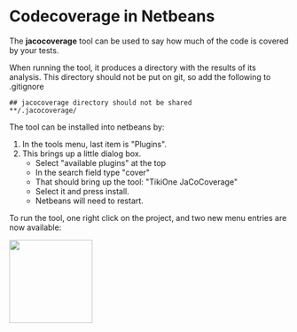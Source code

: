 # Codecoverage in Netbeans
The **jacocoverage** tool can be used to say how much of the code is covered by your tests.

When running the tool, it produces a directory with the results of its analysis. This directory should not be put on git, so add the following to .gitignore

```
## jacocoverage directory should not be shared
**/.jacocoverage/
```
The tool can be installed into netbeans by:

1. In the tools menu, last item is "Plugins".
2. This brings up a little dialog box.
	- Select "available plugins" at the top
	- In the search field type "cover"
	- That should bring up the tool: "TikiOne JaCoCoverage"
	- Select it and press install.
	- Netbeans will need to restart.

To run the tool, one right click on the project, and two new menu entries are now available:

<img src="img/jacocoverage.jpg" width="150">

